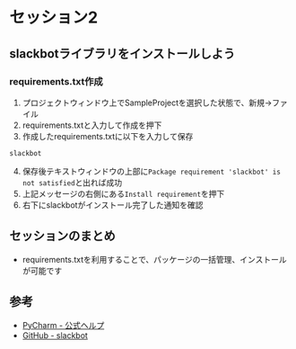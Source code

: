 # セッション2
## slackbotライブラリをインストールしよう

### requirements.txt作成

1. プロジェクトウィンドウ上でSampleProjectを選択した状態で、新規→ファイル
2. requirements.txtと入力して作成を押下
3. 作成したrequirements.txtに以下を入力して保存

```
slackbot
```

4. 保存後テキストウィンドウの上部に` Package requirement 'slackbot' is not satisfied `と出れば成功
5. 上記メッセージの右側にある` Install requirement `を押下
6. 右下にslackbotがインストール完了した通知を確認

## セッションのまとめ
- requirements.txtを利用することで、パッケージの一括管理、インストールが可能です

## 参考
- [PyCharm - 公式ヘルプ](https://pleiades.io/help/pycharm/managing-dependencies.html)
- [GitHub - slackbot](https://github.com/lins05/slackbot)